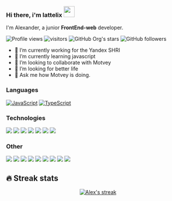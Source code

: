 ### Hi there, i'm lattelix <img src="https://media.giphy.com/media/hvRJCLFzcasrR4ia7z/giphy.gif" width="30">

I'm Alexander, a junior **FrontEnd-web** developer.

![Profile views](https://gpvc.arturio.dev/lattelix)
![visitors](https://visitor-badge.laobi.icu/badge?page_id=lattelix)
![GitHub Org's stars](https://img.shields.io/github/stars/lattelix)
![GitHub followers](https://img.shields.io/github/followers/lattelix)

- 🔭 I’m currently working for the Yandex SHRI
- 🌱 I’m currently learning javascript
- 👯 I’m looking to collaborate with Motvey
- 🤔 I’m looking for better life
- 💬 Ask me how Motvey is doing.


### Languages

[![JavaScript](https://img.shields.io/badge/-JavaScript-000?&logo=JavaScript)](http://lattelix.xyz?ref=github)
[![TypeScript](https://img.shields.io/badge/-TypeScript-000?&logo=TypeScript)](http://lattelix.xyz?ref=github)

### Technologies

[![](https://img.shields.io/badge/-jQuery-000?&logo=jQuery&logoColor=0769AD)](http://lattelix.xyz?ref=github)
[![](https://img.shields.io/badge/-Node.js-000?&logo=node.js)](http://lattelix.xyz?ref=github)
[![](https://img.shields.io/badge/-Bootstrap-000?&logo=Bootstrap)](http://lattelix.xyz?ref=github)
[![](https://img.shields.io/badge/-Vue-000?&logo=Vue.js)](http://lattelix.xyz?ref=github)
[![](https://img.shields.io/badge/-Angular-000?&logo=Angular&logoColor=DD0031)](http://lattelix.xyz?ref=github)
[![](https://img.shields.io/badge/-Nuxt.js-000?&logo=Nuxt.js)](http://lattelix.xyz?ref=github)
[![](https://img.shields.io/badge/-Next.js-000?&logo=Next.js)](http://lattelix.xyz?ref=github)

### Other

[![](https://img.shields.io/badge/-HTML-000?&logo=html5)](http://lattelix.xyz?ref=github)
[![](https://img.shields.io/badge/-CSS-000?&logo=css3&logoColor=1572B6)](http://lattelix.xyz?ref=github)
[![](https://img.shields.io/badge/-Tailwind-000?&logo=tailwind-css)](http://lattelix.xyz?ref=github)
[![](https://img.shields.io/badge/-Sass-000?&logo=sass&logoColor=CC6699)](http://lattelix.xyz?ref=github)
[![](https://img.shields.io/badge/-Git-000?&logo=Git)](http://lattelix.xyz?ref=github)
[![](https://img.shields.io/badge/-Docker-000?&logo=Docker)](http://lattelix.xyz?ref=github)
[![](https://img.shields.io/badge/-Heroku-000?&logo=heroku&logoColor=430098)](http://lattelix.xyz?ref=github)
[![](https://img.shields.io/badge/-Netlify-000?&logo=Netlify)](http://lattelix.xyz?ref=github)
[![](https://img.shields.io/badge/-AWS-000?&logo=Amazon-AWS&logoColor=F90)](http://lattelix.xyz?ref=github)


## 🔥 Streak stats

<p align="center">
  <a href="http://lattelix.xyz/old">
    <img title="GitHub Streak" alt="Alex's streak" src="http://github-readme-streak-stats.herokuapp.com?user=lattelix&theme=javascript&hide_border=true"/>
  </a>
</p>
